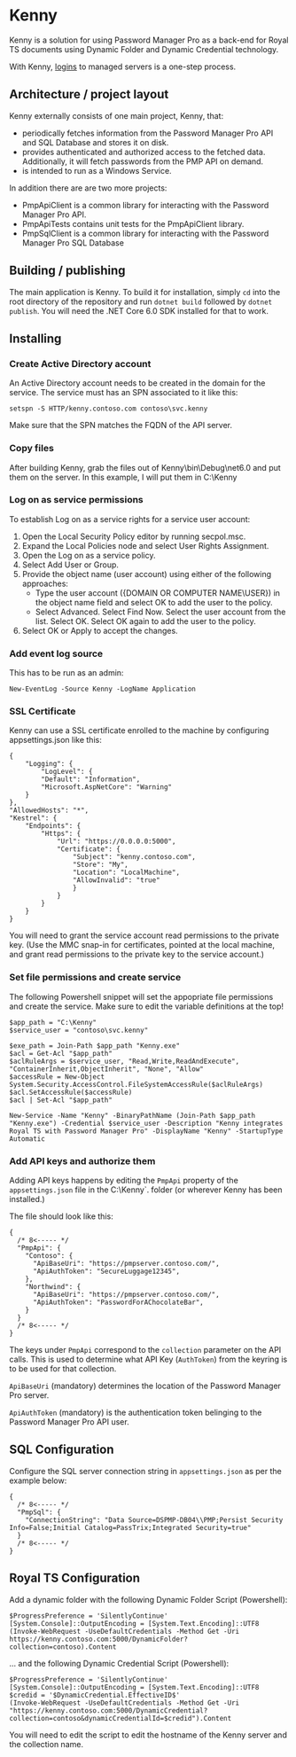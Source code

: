 # Kenny

Kenny is a solution for using Password Manager Pro as a back-end for Royal TS
documents using Dynamic Folder and Dynamic Credential technology.

With Kenny, [logins](https://www.youtube.com/watch?v=yK0P1Bk8Cx4) to managed
servers is a one-step process.

## Architecture / project layout

Kenny externally consists of one main project, Kenny, that:

- periodically fetches information from the Password Manager Pro
  API and SQL Database and stores it on disk.
- provides authenticated and authorized access to the fetched data.
  Additionally, it will fetch passwords from the PMP API on
  demand.
- is intended to run as a Windows Service.

In addition there are are two more projects:

- PmpApiClient is a common library for interacting with the
  Password Manager Pro API.
- PmpApiTests contains unit tests for the PmpApiClient library.
- PmpSqlClient is a common library for interacting with the
  Password Manager Pro SQL Database

## Building / publishing

The main application is Kenny. To build it for installation, simply `cd`
into the root directory of the repository and run `dotnet build` followed by
`dotnet publish`. You will need the .NET Core 6.0 SDK installed for that to
work.

## Installing

### Create Active Directory account

An Active Directory account needs to be created in the domain for the service.
The service must has an SPN associated to it like this:

`setspn -S HTTP/kenny.contoso.com contoso\svc.kenny`

Make sure that the SPN matches the FQDN of the API server.

### Copy files

After building Kenny, grab the files out of Kenny\bin\Debug\net6.0
and put them on the server. In this example, I will put them in C:\Kenny

### Log on as service permissions

To establish Log on as a service rights for a service user account:

1. Open the Local Security Policy editor by running secpol.msc.
2. Expand the Local Policies node and select User Rights Assignment.
3. Open the Log on as a service policy.
4. Select Add User or Group.
5. Provide the object name (user account) using either of the following approaches:
    - Type the user account ({DOMAIN OR COMPUTER NAME\USER}) in the object name field and select OK to add the user to the policy.
    - Select Advanced. Select Find Now. Select the user account from the list. Select OK. Select OK again to add the user to the policy.
6. Select OK or Apply to accept the changes.

### Add event log source

This has to be run as an admin:

    New-EventLog -Source Kenny -LogName Application

### SSL Certificate

Kenny can use a SSL certificate enrolled to the machine by configuring appsettings.json like this:

    {
        "Logging": {
            "LogLevel": {
            "Default": "Information",
            "Microsoft.AspNetCore": "Warning"
        }
    },
    "AllowedHosts": "*",
    "Kestrel": {
        "Endpoints": {
            "Https": {
                "Url": "https://0.0.0.0:5000",
                "Certificate": {
                    "Subject": "kenny.contoso.com",
                    "Store": "My",
                    "Location": "LocalMachine",
                    "AllowInvalid": "true"
                    }
                }
            }
        }
    }

You will need to grant the service account read permissions to the private key.
(Use the MMC snap-in for certificates, pointed at the local machine, and grant
read permissions to the private key to the service account.)

### Set file permissions and create service

The following Powershell snippet will set the appopriate file permissions and create the service. Make sure to edit the variable definitions at the top!

    $app_path = "C:\Kenny"
    $service_user = "contoso\svc.kenny"
    
    $exe_path = Join-Path $app_path "Kenny.exe"
    $acl = Get-Acl "$app_path"
    $aclRuleArgs = $service_user, "Read,Write,ReadAndExecute", "ContainerInherit,ObjectInherit", "None", "Allow"
    $accessRule = New-Object System.Security.AccessControl.FileSystemAccessRule($aclRuleArgs)
    $acl.SetAccessRule($accessRule)
    $acl | Set-Acl "$app_path"

    New-Service -Name "Kenny" -BinaryPathName (Join-Path $app_path "Kenny.exe") -Credential $service_user -Description "Kenny integrates Royal TS with Password Manager Pro" -DisplayName "Kenny" -StartupType Automatic

### Add API keys and authorize them

Adding API keys happens by editing the `PmpApi` property of the
`appsettings.json` file in the C:\Kenny`. folder (or wherever Kenny has been installed.)

The file should look like this:

    {
      /* 8<----- */
      "PmpApi": {
        "Contoso": {
          "ApiBaseUri": "https://pmpserver.contoso.com/",
          "ApiAuthToken": "SecureLuggage12345",
        },
        "Northwind": {
          "ApiBaseUri": "https://pmpserver.contoso.com/",
          "ApiAuthToken": "PasswordForAChocolateBar",
        }
      }
      /* 8<----- */
    }
    
The keys under `PmpApi` correspond to the `collection` parameter on the API
calls. This is used to determine what API Key (`AuthToken`) from the keyring
is to be used for that collection.

`ApiBaseUri` (mandatory) determines the location of the Password Manager Pro
server.

`ApiAuthToken` (mandatory) is the authentication token belinging to the
Password Manager Pro API user.

## SQL Configuration

Configure the SQL server connection string in `appsettings.json` as per the example below:

    {
      /* 8<----- */
      "PmpSql": {
        "ConnectionString": "Data Source=DSPMP-DB04\\PMP;Persist Security Info=False;Initial Catalog=PassTrix;Integrated Security=true"
      }
      /* 8<----- */
    }

## Royal TS Configuration

Add a dynamic folder with the following Dynamic Folder Script (Powershell):

    $ProgressPreference = 'SilentlyContinue'
    [System.Console]::OutputEncoding = [System.Text.Encoding]::UTF8
    (Invoke-WebRequest -UseDefaultCredentials -Method Get -Uri https://kenny.contoso.com:5000/DynamicFolder?collection=contoso).Content

... and the following Dynamic Credential Script (Powershell):

    $ProgressPreference = 'SilentlyContinue'
    [System.Console]::OutputEncoding = [System.Text.Encoding]::UTF8
    $credid = '$DynamicCredential.EffectiveID$'
    (Invoke-WebRequest -UseDefaultCredentials -Method Get -Uri "https://kenny.contoso.com:5000/DynamicCredential?collection=contoso&dynamicCredentialId=$credid").Content

You will need to edit the script to edit the hostname of the Kenny server and
the collection name.